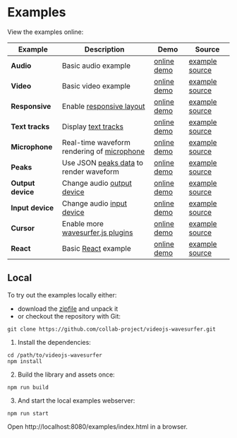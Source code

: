 # Examples

View the examples online:

| Example | Description | Demo | Source |
| --- | --- | --- | --- |
| **Audio** | Basic audio example | [online demo](https://collab-project.github.io/videojs-wavesurfer/examples/index.html) | [example source](https://github.com/collab-project/videojs-wavesurfer/blob/master/examples/index.html) |
| **Video** | Basic video example | [online demo](https://collab-project.github.io/videojs-wavesurfer/examples/video.html) | [example source](https://github.com/collab-project/videojs-wavesurfer/blob/master/examples/video.html) |
| **Responsive** | Enable [responsive layout](responsive.md) | [online demo](https://collab-project.github.io/videojs-wavesurfer/examples/fluid.html) | [example source](https://github.com/collab-project/videojs-wavesurfer/blob/master/examples/fluid.html) |
| **Text tracks** | Display [text tracks](text-tracks.md) | [online demo](https://collab-project.github.io/videojs-wavesurfer/examples/texttrack.html) | [example source](https://github.com/collab-project/videojs-wavesurfer/blob/master/examples/texttrack.html) |
| **Microphone** | Real-time waveform rendering of [microphone](microphone.md) | [online demo](https://collab-project.github.io/videojs-wavesurfer/examples/live.html) | [example source](https://github.com/collab-project/videojs-wavesurfer/blob/master/examples/live.html) |
| **Peaks** | Use JSON [peaks data](peaks.md) to render waveform | [online demo](https://collab-project.github.io/videojs-wavesurfer/examples/peaks.html) | [example source](https://github.com/collab-project/videojs-wavesurfer/blob/master/examples/peaks.html) |
| **Output device** | Change audio [output device](change-device.md) | [online demo](https://collab-project.github.io/videojs-wavesurfer/examples/output.html) | [example source](https://github.com/collab-project/videojs-wavesurfer/blob/master/examples/output.html) |
| **Input device** | Change audio [input device](change-device.md) | [online demo](https://collab-project.github.io/videojs-wavesurfer/examples/input.html) | [example source](https://github.com/collab-project/videojs-wavesurfer/blob/master/examples/input.html) |
| **Cursor** | Enable more [wavesurfer.js plugins](plugins.md) | [online demo](https://collab-project.github.io/videojs-wavesurfer/examples/plugin.html) | [example source](https://github.com/collab-project/videojs-wavesurfer/blob/master/examples/plugin.html) |
| **React** | Basic [React](react.md) example | [online demo](https://collab-project.github.io/videojs-wavesurfer/examples/react/index.html) | [example source](https://github.com/collab-project/videojs-wavesurfer/blob/master/examples/react/index.html) |

## Local

To try out the examples locally either:

- download the [zipfile](https://github.com/collab-project/videojs-wavesurfer/archive/master.zip) and unpack it
- or checkout the repository with Git:
```console
git clone https://github.com/collab-project/videojs-wavesurfer.git
```

1. Install the dependencies:

```console
cd /path/to/videojs-wavesurfer
npm install
```

2. Build the library and assets once:

```console
npm run build
```

3. And start the local examples webserver:

```console
npm run start
```

Open http://localhost:8080/examples/index.html in a browser.
